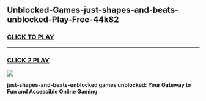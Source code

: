 
## Unblocked-Games-just-shapes-and-beats-unblocked-Play-Free-44k82
<h3>
<a href="https://premium76.site?title=just-shapes-and-beats-unblocked&ref=19M">CLICK TO PLAY</a></h3>
<hr>

<h3>
<a href="https://premium76.site?title=just-shapes-and-beats-unblocked&ref=19M">CLICK 2 PLAY</a>
  
</h3>

<a href="https://premium76.site?title=just-shapes-and-beats-unblocked&ref=19M"><img src="https://clearcache.store/games.png"></a>


**just-shapes-and-beats-unblocked games unblocked: Your Gateway to Fun and Accessible Online Gaming**
